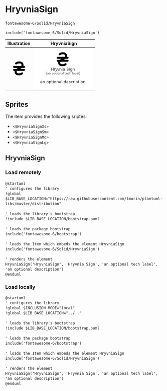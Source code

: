 # HryvniaSign


```text
fontawesome-6/Solid/HryvniaSign
```

```text
include('fontawesome-6/Solid/HryvniaSign')
```



| Illustration | HryvniaSign |
| :---: | :---: |
| ![illustration for Illustration](../../fontawesome-6/Solid/HryvniaSign.png) | ![illustration for HryvniaSign](../../fontawesome-6/Solid/HryvniaSign.Local.png) |



## Sprites
The item provides the following sriptes:

- `<$HryvniaSignXs>`
- `<$HryvniaSignSm>`
- `<$HryvniaSignMd>`
- `<$HryvniaSignLg>`





## HryvniaSign

### Load remotely
```plantuml
@startuml
' configures the library
!global $LIB_BASE_LOCATION="https://raw.githubusercontent.com/tmorin/plantuml-libs/master/distribution"

' loads the library's bootstrap
!include $LIB_BASE_LOCATION/bootstrap.puml

' loads the package bootstrap
include('fontawesome-6/bootstrap')

' loads the Item which embeds the element HryvniaSign
include('fontawesome-6/Solid/HryvniaSign')

' renders the element
HryvniaSign('HryvniaSign', 'Hryvnia Sign', 'an optional tech label', 'an optional description')
@enduml
```

### Load locally
```plantuml
@startuml
' configures the library
!global $INCLUSION_MODE="local"
!global $LIB_BASE_LOCATION="../.."

' loads the library's bootstrap
!include $LIB_BASE_LOCATION/bootstrap.puml

' loads the package bootstrap
include('fontawesome-6/bootstrap')

' loads the Item which embeds the element HryvniaSign
include('fontawesome-6/Solid/HryvniaSign')

' renders the element
HryvniaSign('HryvniaSign', 'Hryvnia Sign', 'an optional tech label', 'an optional description')
@enduml
```

